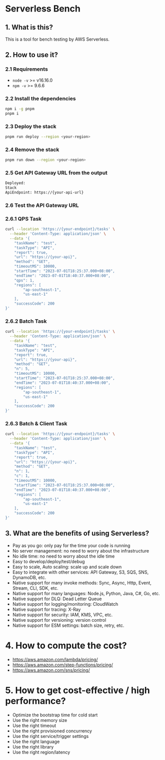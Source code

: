 # Serverless Bench

## 1. What is this?

This is a tool for bench testing by AWS Serverless.

## 2. How to use it?

### 2.1 Requirements

- `node -v` >= v16.16.0
- `npm -v` >= 9.6.6

### 2.2 Install the dependencies

```bash
npm i -g pnpm
pnpm i
```

### 2.3 Deploy the stack

```bash
pnpm run deploy --region <your-region>
```

### 2.4 Remove the stack

```bash
pnpm run down --region <your-region>
```

### 2.5 Get API Gateway URL from the output

```bash
Deployed:
Stack
ApiEndpoint: https://{your-api-url}
```

### 2.6 Test the API Gateway URL

### 2.6.1 QPS Task

```bash
curl --location 'https://{your-endpoint}/tasks' \
  --header 'Content-Type: application/json' \
  --data '{
    "taskName": "test",
    "taskType": "API",
    "report": true,
    "url": "https://{your-api}",
    "method": "GET",
    "timeoutMS": 10000,
    "startTime": "2023-07-01T18:25:37.000+08:00",
    "endTime": "2023-07-01T18:40:37.000+08:00",
    "qps": 1,
    "regions": [
        "ap-southeast-1",
        "us-east-1"
    ],
    "successCode": 200
}'

```

### 2.6.2 Batch Task

```bash
curl --location 'https://{your-endpoint}/tasks' \
  --header 'Content-Type: application/json' \
  --data '{
    "taskName": "test",
    "taskType": "API",
    "report": true,
    "url": "https://{your-api}",
    "method": "GET",
    "n": 5,
    "timeoutMS": 10000,
    "startTime": "2023-07-01T18:25:37.000+08:00",
    "endTime": "2023-07-01T18:40:37.000+08:00",
    "regions": [
        "ap-southeast-1",
        "us-east-1"
    ],
    "successCode": 200
}'

```

### 2.6.3 Batch & Client Task

```bash
curl --location 'https://{your-endpoint}/tasks' \
  --header 'Content-Type: application/json' \
  --data '{
    "taskName": "test",
    "taskType": "API",
    "report": true,
    "url": "https://{your-api}",
    "method": "GET",
    "n": 1,
    "c": 1,
    "timeoutMS": 10000,
    "startTime": "2023-07-01T18:25:37.000+08:00",
    "endTime": "2023-07-01T18:40:37.000+08:00",
    "regions": [
        "ap-southeast-1",
        "us-east-1"
    ],
    "successCode": 200
}'

```

## 3. What are the benefits of using Serverless?

- Pay as you go: only pay for the time your code is running
- No server management: no need to worry about the infrastructure
- No idle time: no need to worry about the idle time
- Easy to develop/deploy/test/debug
- Easy to scale, Auto scaling: scale up and scale down
- Easy to integrate with other services: API Gateway, S3, SQS, SNS, DynamoDB, etc.
- Native support for many invoke methods: Sync, Async, Http, Event, Stream, CLI, SDK, etc.
- Native support for many languages: Node.js, Python, Java, C#, Go, etc.
- Native support for DLQ: Dead Letter Queue
- Native support for logging/monitoring: CloudWatch
- Native support for tracing: X-Ray
- Native support for security: IAM, KMS, VPC, etc.
- Native support for versioning: version control
- Native support for ESM settings: batch size, retry, etc.

# 4. How to compute the cost?

- https://aws.amazon.com/lambda/pricing/
- https://aws.amazon.com/step-functions/pricing/
- https://aws.amazon.com/sns/pricing/

# 5. How to get cost-effective / high performance?

- Optimize the bootstrap time for cold start
- Use the right memory size
- Use the right timeout
- Use the right provisioned concurrency
- Use the right service/trigger settings
- Use the right language
- Use the right library
- Use the right region/latency
